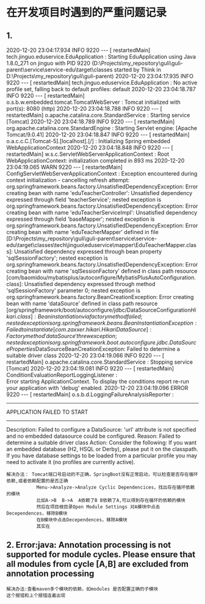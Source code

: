 # 在开发项目时遇到的严重问题记录
## 1.
2020-12-20 23:04:17.934  INFO 9220 --- [  restartedMain] tech.jinguo.eduservice.EduApplication    : Starting EduApplication using Java 1.8.0_271 on jinguo with PID 9220 (D:\Projects\my_repository\guli\guli-parent\service\service-edu\target\classes started by Think in D:\Projects\my_repository\guli\guli-parent)
2020-12-20 23:04:17.935  INFO 9220 --- [  restartedMain] tech.jinguo.eduservice.EduApplication    : No active profile set, falling back to default profiles: default
2020-12-20 23:04:18.787  INFO 9220 --- [  restartedMain] o.s.b.w.embedded.tomcat.TomcatWebServer  : Tomcat initialized with port(s): 8080 (http)
2020-12-20 23:04:18.788  INFO 9220 --- [  restartedMain] o.apache.catalina.core.StandardService   : Starting service [Tomcat]
2020-12-20 23:04:18.789  INFO 9220 --- [  restartedMain] org.apache.catalina.core.StandardEngine  : Starting Servlet engine: [Apache Tomcat/9.0.41]
2020-12-20 23:04:18.847  INFO 9220 --- [  restartedMain] o.a.c.c.C.[Tomcat-5].[localhost].[/]     : Initializing Spring embedded WebApplicationContext
2020-12-20 23:04:18.848  INFO 9220 --- [  restartedMain] w.s.c.ServletWebServerApplicationContext : Root WebApplicationContext: initialization completed in 893 ms
2020-12-20 23:04:19.065  WARN 9220 --- [  restartedMain] ConfigServletWebServerApplicationContext : Exception encountered during context initialization - cancelling refresh attempt: org.springframework.beans.factory.UnsatisfiedDependencyException: Error creating bean with name 'eduTeacherController': Unsatisfied dependency expressed through field 'teacherService'; nested exception is org.springframework.beans.factory.UnsatisfiedDependencyException: Error creating bean with name 'eduTeacherServiceImpl': Unsatisfied dependency expressed through field 'baseMapper'; nested exception is org.springframework.beans.factory.UnsatisfiedDependencyException: Error creating bean with name 'eduTeacherMapper' defined in file [D:\Projects\my_repository\guli\guli-parent\service\service-edu\target\classes\tech\jinguo\eduservice\mapper\EduTeacherMapper.class]: Unsatisfied dependency expressed through bean property 'sqlSessionFactory'; nested exception is org.springframework.beans.factory.UnsatisfiedDependencyException: Error creating bean with name 'sqlSessionFactory' defined in class path resource [com/baomidou/mybatisplus/autoconfigure/MybatisPlusAutoConfiguration.class]: Unsatisfied dependency expressed through method 'sqlSessionFactory' parameter 0; nested exception is org.springframework.beans.factory.BeanCreationException: Error creating bean with name 'dataSource' defined in class path resource [org/springframework/boot/autoconfigure/jdbc/DataSourceConfiguration$Hikari.class]: Bean instantiation via factory method failed; nested exception is org.springframework.beans.BeanInstantiationException: Failed to instantiate [com.zaxxer.hikari.HikariDataSource]: Factory method 'dataSource' threw exception; nested exception is org.springframework.boot.autoconfigure.jdbc.DataSourceProperties$DataSourceBeanCreationException: Failed to determine a suitable driver class
2020-12-20 23:04:19.066  INFO 9220 --- [  restartedMain] o.apache.catalina.core.StandardService   : Stopping service [Tomcat]
2020-12-20 23:04:19.081  INFO 9220 --- [  restartedMain] ConditionEvaluationReportLoggingListener :  
Error starting ApplicationContext. To display the conditions report re-run your application with 'debug' enabled.
2020-12-20 23:04:19.096 ERROR 9220 --- [  restartedMain] o.s.b.d.LoggingFailureAnalysisReporter   :  
***************************
APPLICATION FAILED TO START
***************************
Description:
Failed to configure a DataSource: 'url' attribute is not specified and no embedded datasource could be configured.
Reason: Failed to determine a suitable driver class
Action:
Consider the following:
	If you want an embedded database (H2, HSQL or Derby), please put it on the classpath.
	If you have database settings to be loaded from a particular profile you may need to activate it (no profiles are currently active).

    解决办法： Tomcat端口号启动的不正确，SpringBoot没有正常启动，可以检查是否存在循环依赖,或者依赖配置的是否正确
               Menu->Analyze->Analyze Cyclic Dependencices，找出存在循环依赖的模块 
               比如A->B  B->A  A依赖了B B依赖了A,可以得到存在循环的依赖的模块
               然后在项目根目录Open Module Settings 对A模块中点击Decependences，移除B模块
               在B模块中点击Decependences，移除A模块
               其实在
                
## 2. Error:java: Annotation processing is not supported for module cycles. Please ensure that all modules from cycle [A,B] are excluded from annotation processing
    解决办法:查看maven多个模块的依赖，如modules 是否配置正确的子模块
    这个报错和上个报错连着出现